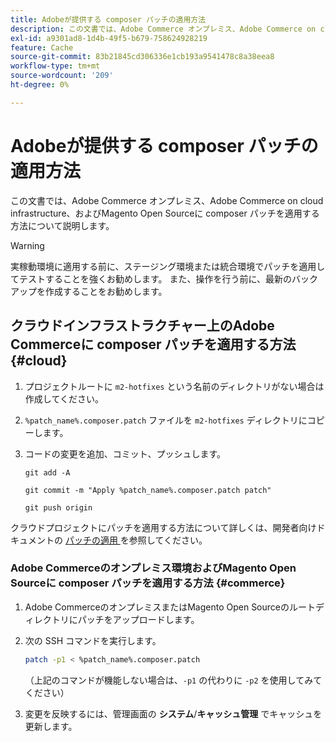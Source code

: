 ```yaml
---
title: Adobeが提供する composer パッチの適用方法
description: この文書では、Adobe Commerce オンプレミス、Adobe Commerce on cloud infrastructure、およびMagento Open Sourceに composer パッチを適用する方法について説明します。
exl-id: a9301ad8-1d4b-49f5-b679-758624928219
feature: Cache
source-git-commit: 83b21845cd306336e1cb193a9541478c8a38eea8
workflow-type: tm+mt
source-wordcount: '209'
ht-degree: 0%

---
```


# Adobeが提供する composer パッチの適用方法

この文書では、Adobe Commerce オンプレミス、Adobe Commerce on cloud infrastructure、およびMagento Open Sourceに composer パッチを適用する方法について説明します。

>[!WARNING]
>
>実稼動環境に適用する前に、ステージング環境または統合環境でパッチを適用してテストすることを強くお勧めします。 また、操作を行う前に、最新のバックアップを作成することをお勧めします。

## クラウドインフラストラクチャー上のAdobe Commerceに composer パッチを適用する方法 {#cloud}

1. プロジェクトルートに `m2-hotfixes` という名前のディレクトリがない場合は作成してください。
1. `%patch_name%.composer.patch` ファイルを `m2-hotfixes` ディレクトリにコピーします。
1. コードの変更を追加、コミット、プッシュします。

   ```git
   git add -A
   ```

   ```git
   git commit -m "Apply %patch_name%.composer.patch patch"
   ```

   ```git
   git push origin
   ```

クラウドプロジェクトにパッチを適用する方法について詳しくは、開発者向けドキュメントの [ パッチの適用 ](https://devdocs.magento.com/cloud/project/project-patch.html) を参照してください。

### Adobe Commerceのオンプレミス環境およびMagento Open Sourceに composer パッチを適用する方法 {#commerce}

1. Adobe CommerceのオンプレミスまたはMagento Open Sourceのルートディレクトリにパッチをアップロードします。
1. 次の SSH コマンドを実行します。

   ```bash
   patch -p1 < %patch_name%.composer.patch
   ```

   （上記のコマンドが機能しない場合は、`-p1` の代わりに `-p2` を使用してみてください）

1. 変更を反映するには、管理画面の **システム**/**キャッシュ管理** でキャッシュを更新します。
